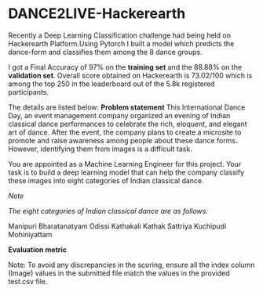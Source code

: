 # DANCE2LIVE-Hackerearth
Recently a Deep Learning Classification challenge had being held on Hackerearth Platform.Using Pytorch I built a model which predicts the dance-form and classifies them among the 8 dance groups.

I got a Final Accuracy of 97% on the **training set** and the 88.88% on the **validation set**.
Overall score obtained on Hackerearth is 73.02/100 which is among the top 250 in the leaderboard out of the 5.8k registered participants.

The details are listed below:
**Problem statement**
This International Dance Day, an event management company organized an evening of Indian classical dance performances to celebrate the rich, eloquent, and elegant art of dance. After the event, the company plans to create a microsite to promote and raise awareness among people about these dance forms. However, identifying them from images is a difficult task.

You are appointed as a Machine Learning Engineer for this project. Your task is to build a deep learning model that can help the company classify these images into eight categories of Indian classical dance.

*Note*

*The eight categories of Indian classical dance are as follows:*

Manipuri
Bharatanatyam
Odissi
Kathakali
Kathak
Sattriya
Kuchipudi
Mohiniyattam

**Evaluation metric**

Note: To avoid any discrepancies in the scoring, ensure all the index column (Image) values in the submitted file match the values in the provided test.csv file.

